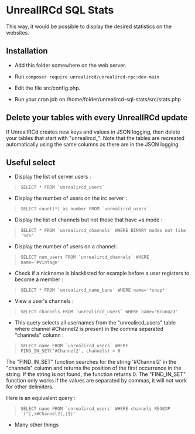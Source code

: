 UnrealIRCd SQL Stats
==============

This way, it would be possible to display the desired statistics on the websites.


Installation
------------
- Add this folder somewhere on the web server.

- Run 
``composer require unrealircd/unrealircd-rpc:dev-main``
- Edit the file src/config.php.

- Run your cron job on /home/folder/unrealircd-sql-stats/src/stats.php


Delete your tables with every UnrealIRCd update
------------
If UnrealIRCd creates new keys and values in JSON logging, then delete your tables that start with "unrealircd_". Note that the tables are recreated automatically using the same columns as there are in the JSON logging.


Useful select
------------
* Display the list of server users : 
>``SELECT * FROM `unrealircd_users` ``

* Display the number of users on the irc server : 
>``SELECT count(*) as number FROM `unrealircd_users` ``

* Display the list of channels but not those that have +s mode : 
>``SELECT * FROM `unrealircd_channels` WHERE BINARY modes not like '%s%' ``

* Display the number of users on a channel: 
>``SELECT num_users FROM `unrealircd_channels` WHERE name='#vintage' ``

* Check if a nickname is blacklisted for example before a user registers to become a member : 
>``SELECT * FROM `unrealircd_name_bans` WHERE name='*snap*' ``

* View a user's channels : 
>``SELECT channels FROM `unrealircd_users` WHERE name='Bruno23' ``

* This query selects all usernames from the "unrealircd_users" table where channel #Channel2 is present in the comma separated "channels" column : 
>``SELECT name FROM `unrealircd_users` WHERE FIND_IN_SET('#Channel2', channels) > 0 ``

The "FIND_IN_SET" function searches for the string '#Channel2' in the "channels" column and returns the position of the first occurrence in the string. If the string is not found, the function returns 0. The "FIND_IN_SET" function only works if the values are separated by commas, it will not work for other delimiters.

Here is an equivalent query :
>``SELECT name FROM `unrealircd_users` WHERE channels REGEXP '(^|,)#Channel2(,|$)' ``

* Many other things
